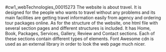 #cw1_webTechnologies_00015273
The website is about travel. It is designed for the people who wants to travel without any problems and its main facilities are getting travel information easily from agency and ordering tour packages online. As for the structure of the website, one html file with several section pages and different structures is included. It has Home, Book, Packages, Services, Gallery, Review and Contact sections. Each of these sections contain different types of elements. Font Awesome cdn is used as an external library in order to look the web page much nicer.